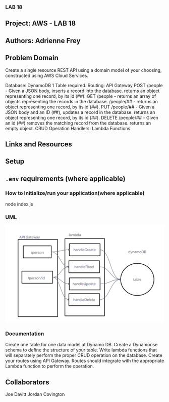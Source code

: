 ### LAB 18

## Project: AWS - LAB 18

## Authors: Adrienne Frey

## Problem Domain

Create a single resource REST API using a domain model of your choosing, constructed using AWS Cloud Services.

Database: DynamoDB
1 Table required.
Routing: API Gateway
POST
/people - Given a JSON body, inserts a record into the database.
returns an object representing one record, by its id (##).
GET
/people - returns an array of objects representing the records in the database.
/people/## - returns an object representing one record, by its id (##).
PUT
/people/## - Given a JSON body and an ID (##), updates a record in the database.
returns an object representing one record, by its id (##).
DELETE
/people/## - Given an id (##) removes the matching record from the database.
returns an empty object.
CRUD Operation Handlers: Lambda Functions

## Links and Resources 


## Setup

## `.env` requirements (where applicable)

### How to Initialize/run your application(where applicable)
node index.js

### UML
![Lab 18 UML](./assets/lab18UML.png)

### Documentation

Create one table for one data model at Dynamo DB.
Create a Dynamoose schema to define the structure of your table.
Write lambda functions that will separately perform the proper CRUD operation on the database.
Create your routes using API Gateway.
Routes should integrate with the appropriate Lambda function to perform the operation.

## Collaborators

Joe Davitt
Jordan Covington

